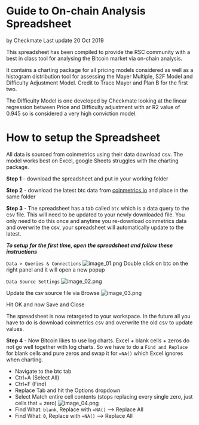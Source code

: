 # Guide to On-chain Analysis Spreadsheet
by Checkmate
Last update 20 Oct 2019

This spreadsheet has been compiled to provide the RSC community with a best in class tool for analysing the Bitcoin market via on-chain analysis.

It contains a charting package for all pricing models considered as well as a histogram distribution tool for assessing the Mayer Multiple, S2F Model and Difficulty Adjustment Model. Credit to Trace Mayer and Plan B for the first two.

The Difficulty Model is one developed by Checkmate looking at the linear regression between Price and Difficulty adjustment with ar R2 value of 0.945 so is considered a very high conviction model.

# How to setup the Spreadsheet

All data is sourced from coinmetrics using their data download csv. The model works best on Excel, google Sheets struggles with the charting package.

**Step 1** - download the spreadsheet and put in your working folder

**Step 2** - download the latest btc data from [coinmetrics.io](https://coinmetrics.io/data-downloads/) and place in the same folder

**Step 3** - The spreadsheet has a tab called ```btc``` which is a data query to the csv file. This will need to be updated to your newly downloaded file. You only need to do this once and anytime you re-download coinmetrics data and overwrite the csv, your spreadsheet will automatically update to the latest.

***To setup for the first time, open the spreadsheet and follow these instructions***

```Data > Queries & Connections```
![image_01.png](images/image_01.png)
Double click on btc on the right panel and it will open a new popup

```Data Source Settings```
![image_02.png](images/image_02.png)

Update the csv source file via Browse
![image_03.png](images/image_03.png)

Hit OK and now Save and Close

The spreadsheet is now retargeted to your workspace. In the future all you have to do is download coinmetrics csv and overwrite the old csv to update values.


**Step 4** - Now Bitcoin likes to use log charts. Excel + blank cells + zeros do not go well together with log charts. So we have to do a ```Find and Replace``` for blank cells and pure zeros and swap it for ```=NA()``` which Excel ignores when charting.

- Navigate to the btc tab
- Ctrl+A (Select All)
- Ctrl+F (Find)
- Replace Tab and hit the Options dropdown
- Select Match entire cell contents (stops replacing every single zero, just cells that = zero)
![image_04.png](images/image_04.png)
- Find What: ```blank```, Replace with ```=NA()``` --> Replace All
- Find What: ```0```, Replace with ```=NA()``` --> Replace All


